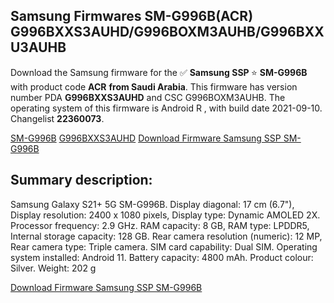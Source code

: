 <h2>Samsung Firmwares SM-G996B(ACR) G996BXXS3AUHD/G996BOXM3AUHB/G996BXXU3AUHB</h2>
Download the Samsung firmware for the ✅ <strong>Samsung SSP </strong> ⭐ <strong>SM-G996B</strong> with product code <strong>ACR</strong> <strong> from Saudi Arabia</strong>. This firmware has version number PDA <strong>G996BXXS3AUHD</strong> and CSC G996BOXM3AUHB. The operating system of this firmware is Android R , with build date 2021-09-10. Changelist <strong>22360073</strong>.


[SM-G996B](https://samfirm.shop/samsung/model/SM-G996B)
[G996BXXS3AUHD](https://samfirm.shop/samsung/pda/G996BXXS3AUHD)
[Download Firmware Samsung SSP SM-G996B](https://samfirm.shop/samsung/firmware/454903)
<h2>Summary description:</h2>
<p>Samsung Galaxy S21+ 5G SM-G996B. Display diagonal: 17 cm (6.7"), Display resolution: 2400 x 1080 pixels, Display type: Dynamic AMOLED 2X. Processor frequency: 2.9 GHz. RAM capacity: 8 GB, RAM type: LPDDR5, Internal storage capacity: 128 GB. Rear camera resolution (numeric): 12 MP, Rear camera type: Triple camera. SIM card capability: Dual SIM. Operating system installed: Android 11. Battery capacity: 4800 mAh. Product colour: Silver. Weight: 202 g</p>


[Download Firmware Samsung SSP SM-G996B](https://samfirm.shop/samsung/firmware/454903)
